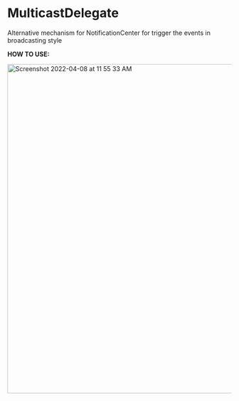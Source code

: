 # MulticastDelegate
Alternative mechanism for NotificationCenter for trigger the events in broadcasting style


**HOW TO USE:**

<img width="741" alt="Screenshot 2022-04-08 at 11 55 33 AM" src="https://user-images.githubusercontent.com/39861583/162377003-1f91317f-124c-4c58-b6ef-0b471eb41a01.png">
